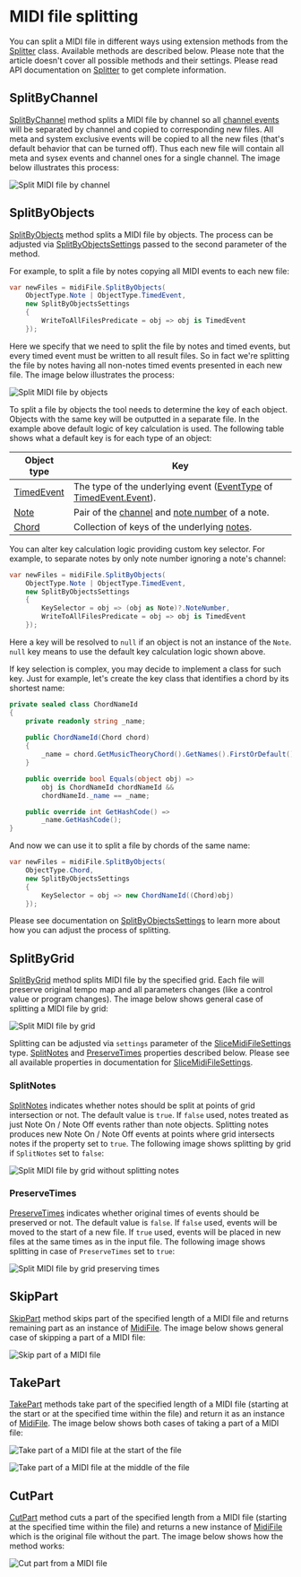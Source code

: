﻿---
uid: a_file_splitting
---

# MIDI file splitting

You can split a MIDI file in different ways using extension methods from the [Splitter](xref:Melanchall.DryWetMidi.Tools.Splitter) class. Available methods are described below. Please note that the article doesn't cover all possible methods and their settings. Please read API documentation on [Splitter](xref:Melanchall.DryWetMidi.Tools.Splitter) to get complete information.

## SplitByChannel

[SplitByChannel](xref:Melanchall.DryWetMidi.Tools.Splitter.SplitByChannel*) method splits a MIDI file by channel so all [channel events](xref:Melanchall.DryWetMidi.Core.ChannelEvent) will be separated by channel and copied to corresponding new files. All meta and system exclusive events will be copied to all the new files (that's default behavior that can be turned off). Thus each new file will contain all meta and sysex events and channel ones for a single channel. The image below illustrates this process:

![Split MIDI file by channel](images/Splitter/SplitByChannel.png)

## SplitByObjects

[SplitByObjects](xref:Melanchall.DryWetMidi.Tools.Splitter.SplitByObjects*) method splits a MIDI file by objects. The process can be adjusted via [SplitByObjectsSettings](xref:Melanchall.DryWetMidi.Tools.SplitByObjectsSettings) passed to the second parameter of the method.

For example, to split a file by notes copying all MIDI events to each new file:

```csharp
var newFiles = midiFile.SplitByObjects(
    ObjectType.Note | ObjectType.TimedEvent,
    new SplitByObjectsSettings
    {
        WriteToAllFilesPredicate = obj => obj is TimedEvent
    });
```

Here we specify that we need to split the file by notes and timed events, but every timed event must be written to all result files. So in fact we're splitting the file by notes having all non-notes timed events presented in each new file. The image below illustrates the process:

![Split MIDI file by objects](images/Splitter/SplitByObjects.png)

To split a file by objects the tool needs to determine the key of each object. Objects with the same key will be outputted in a separate file. In the example above default logic of key calculation is used. The following table shows what a default key is for each type of an object:

|Object type|Key|
|-----------|---|
|[TimedEvent](xref:Melanchall.DryWetMidi.Interaction.ObjectType.TimedEvent)|The type of the underlying event ([EventType](xref:Melanchall.DryWetMidi.Core.MidiEvent.EventType) of [TimedEvent.Event](xref:Melanchall.DryWetMidi.Interaction.TimedEvent.Event)).|
|[Note](xref:Melanchall.DryWetMidi.Interaction.ObjectType.Note)|Pair of the [channel](xref:Melanchall.DryWetMidi.Interaction.Note.Channel) and [note number](xref:Melanchall.DryWetMidi.Interaction.Note.NoteNumber) of a note.|
|[Chord](xref:Melanchall.DryWetMidi.Interaction.ObjectType.Chord)|Collection of keys of the underlying [notes](xref:Melanchall.DryWetMidi.Interaction.Chord.Notes).|

You can alter key calculation logic providing custom key selector. For example, to separate notes by only note number ignoring a note's channel:

```csharp
var newFiles = midiFile.SplitByObjects(
    ObjectType.Note | ObjectType.TimedEvent,
    new SplitByObjectsSettings
    {
        KeySelector = obj => (obj as Note)?.NoteNumber,
        WriteToAllFilesPredicate = obj => obj is TimedEvent
    });
```

Here a key will be resolved to `null` if an object is not an instance of the `Note`. `null` key means to use the default key calculation logic shown above.

If key selection is complex, you may decide to implement a class for such key. Just for example, let's create the key class that identifies a chord by its shortest name:

```csharp
private sealed class ChordNameId
{
    private readonly string _name;
    
    public ChordNameId(Chord chord)
    {
        _name = chord.GetMusicTheoryChord().GetNames().FirstOrDefault();
    }

    public override bool Equals(object obj) =>
        obj is ChordNameId chordNameId &&
        chordNameId._name == _name;

    public override int GetHashCode() =>
        _name.GetHashCode();
}
```

And now we can use it to split a file by chords of the same name:

```csharp
var newFiles = midiFile.SplitByObjects(
    ObjectType.Chord,
    new SplitByObjectsSettings
    {
        KeySelector = obj => new ChordNameId((Chord)obj)
    });
```

Please see documentation on [SplitByObjectsSettings](xref:Melanchall.DryWetMidi.Tools.SplitByObjectsSettings) to learn more about how you can adjust the process of splitting.

## SplitByGrid

[SplitByGrid](xref:Melanchall.DryWetMidi.Tools.Splitter.SplitByGrid*) method splits MIDI file by the specified grid. Each file will preserve original tempo map and all parameters changes (like a control value or program changes). The image below shows general case of splitting a MIDI file by grid:

![Split MIDI file by grid](images/Splitter/SplitFileByGrid.png)

Splitting can be adjusted via `settings` parameter of the [SliceMidiFileSettings](xref:Melanchall.DryWetMidi.Tools.SliceMidiFileSettings) type. [SplitNotes](xref:Melanchall.DryWetMidi.Tools.SliceMidiFileSettings.SplitNotes) and [PreserveTimes](xref:Melanchall.DryWetMidi.Tools.SliceMidiFileSettings.PreserveTimes) properties described below. Please see all available properties in documentation for [SliceMidiFileSettings](xref:Melanchall.DryWetMidi.Tools.SliceMidiFileSettings).

### SplitNotes

[SplitNotes](xref:Melanchall.DryWetMidi.Tools.SliceMidiFileSettings.SplitNotes) indicates whether notes should be split at points of grid intersection or not. The default value is `true`. If `false` used, notes treated as just Note On / Note Off events rather than note objects. Splitting notes produces new Note On / Note Off events at points where grid intersects notes if the property set to `true`. The following image shows splitting by grid if `SplitNotes` set to `false`:

![Split MIDI file by grid without splitting notes](images/Splitter/SplitByGridDontSplitNotes.png)

### PreserveTimes

[PreserveTimes](xref:Melanchall.DryWetMidi.Tools.SliceMidiFileSettings.PreserveTimes) indicates whether original times of events should be preserved or not. The default value is `false`. If `false` used, events will be moved to the start of a new file. If `true` used, events will be placed in new files at the same times as in the input file. The following image shows splitting in case of `PreserveTimes` set to `true`:

![Split MIDI file by grid preserving times](images/Splitter/SplitByGridPreserveTimes.png)

## SkipPart

[SkipPart](xref:Melanchall.DryWetMidi.Tools.Splitter.SkipPart*) method skips part of the specified length of a MIDI file and returns remaining part as an instance of [MidiFile](xref:Melanchall.DryWetMidi.Core.MidiFile). The image below shows general case of skipping a part of a MIDI file:

![Skip part of a MIDI file](images/Splitter/SkipPart.png)

## TakePart

[TakePart](xref:Melanchall.DryWetMidi.Tools.Splitter.TakePart*) methods take part of the specified length of a MIDI file (starting at the start or at the specified time within the file) and return it as an instance of [MidiFile](xref:Melanchall.DryWetMidi.Core.MidiFile). The image below shows both cases of taking a part of a MIDI file:

![Take part of a MIDI file at the start of the file](images/Splitter/TakePartAtStart.png)

![Take part of a MIDI file at the middle of the file](images/Splitter/TakePartAtMiddle.png)

## CutPart

[CutPart](xref:Melanchall.DryWetMidi.Tools.Splitter.CutPart*) method cuts a part of the specified length from a MIDI file (starting at the specified time within the file) and returns a new instance of [MidiFile](xref:Melanchall.DryWetMidi.Core.MidiFile) which is the original file without the part. The image below shows how the method works:

![Cut part from a MIDI file](images/Splitter/CutPart.png)